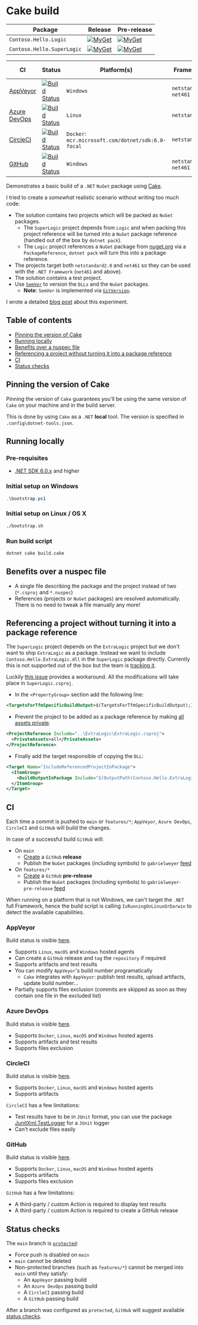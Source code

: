 # Cake build

| Package | Release | Pre-release |
| --- | --- | --- |
| `Contoso.Hello.Logic` | [![MyGet][my-get-logic-r-badge]][my-get-logic-r] | [![MyGet][my-get-logic-pre-badge]][my-get-logic-pre] |
| `Contoso.Hello.SuperLogic` | [![MyGet][my-get-super-r-badge]][my-get-super-r] | [![MyGet][my-get-super-pre-badge]][my-get-super-pre] |

| CI | Status | Platform(s) | Framework(s) | Test Framework(s) |
| --- | --- | --- | --- | --- |
| [AppVeyor](#appveyor) | [![Build Status][app-veyor-shield]][app-veyor] | `Windows` | `netstandard2.0`, `net461` | `net6.0`, `net461` |
| [Azure DevOps](#azure-devops) | [![Build Status][azure-devops-shield]][azure-devops] | `Linux` | `netstandard2.0` | `net6.0` |
| [CircleCI](#circleci) | [![Build Status][circle-ci-shield]][circle-ci] | `Docker`: `mcr.microsoft.com/dotnet/sdk:6.0-focal` | `netstandard2.0` | `net6.0` |
| [GitHub](#github) | [![Build Status][github-actions-shield]][github-actions] | `Windows` | `netstandard2.0`, `net461` | `net6.0`, `net461` |

Demonstrates a basic build of a `.NET` `NuGet` package using [Cake][cake].

I tried to create a *somewhat* realistic scenario without writing too much code:

- The solution contains two projects which will be packed as `NuGet` packages.
  - The `SuperLogic` project depends from `Logic` and when packing this project reference will be turned into a `NuGet` package reference (handled out of the box by `dotnet pack`).
  - The `Logic` project references a `NuGet` package from [nuget.org][nuget-org] via a `PackageReference`, `dotnet pack` will turn this into a package reference.
- The projects target both `netstandard2.0` and `net461` so they can be used with the `.NET Framework` (`net461` and above).
- The solution contains a test project.
- Use [`SemVer`][semver] to version the `DLLs` and the `NuGet` packages.
  - **Note**: `SemVer` is implemented via [`GitVersion`][git-version].

I wrote a detailed [blog post][cake-build-post] about this experiment.

## Table of contents

- [Pinning the version of Cake](#pinning-the-version-of-cake)
- [Running locally](#running-locally)
- [Benefits over a nuspec file](#benefits-over-a-nuspec-file)
- [Referencing a project without turning it into a package reference](#referencing-a-project-without-turning-it-into-a-package-reference)
- [CI](#ci)
- [Status checks](#status-checks)

## Pinning the version of Cake

Pinning the version of `Cake` guarantees you'll be using the same version of `Cake` on your machine and in the build server.

This is done by using `Cake` as a `.NET` **local** tool. The version is specified in `.config\dotnet-tools.json`.

## Running locally

### Pre-requisites

- [.NET SDK 6.0.x][dotnet-sdk] and higher

### Initial setup on Windows

```powershell
.\bootstrap.ps1
```

### Initial setup on Linux / OS X

```bash
./bootstrap.sh
```

### Run build script

```bash
dotnet cake build.cake
```

## Benefits over a nuspec file

- A single file describing the package and the project instead of two (`*.csproj` and `*.nuspec`)
- References (projects or `NuGet` packages) are resolved automatically. There is no need to tweak a file manually any more!

## Referencing a project without turning it into a package reference

The `SuperLogic` project depends on the `ExtraLogic` project but we don't want to ship `ExtraLogic` as a package. Instead we want to include `Contoso.Hello.ExtraLogic.dll` in the `SuperLogic` package directly. Currently this is not supported out of the box but the team is [tracking it][pack-issues].

Luckily [this issue][project-reference-dll-issue] provides a workaround. All the modifications will take place in `SuperLogic.csproj`.

- In the `<PropertyGroup>` section add the following line:

```xml
<TargetsForTfmSpecificBuildOutput>$(TargetsForTfmSpecificBuildOutput);IncludeReferencedProjectInPackage</TargetsForTfmSpecificBuildOutput>
```

- Prevent the project to be added as a package reference by making [all assets private][private-assets].

```xml
<ProjectReference Include="..\ExtraLogic\ExtraLogic.csproj">
  <PrivateAssets>all</PrivateAssets>
</ProjectReference>
```

- Finally add the target responsible of copying the `DLL`:

```xml
<Target Name="IncludeReferencedProjectInPackage">
  <ItemGroup>
    <BuildOutputInPackage Include="$(OutputPath)Contoso.Hello.ExtraLogic.dll" />
  </ItemGroup>
</Target>
```

## CI

Each time a commit is pushed to `main` or `features/*`; `AppVeyor`, `Azure DevOps`, `CircleCI` and `GitHub` will build the changes.

In case of a successful build `GitHub` will:

- On `main`
  - [Create][github-release] a `GitHub` **release**
  - Publish the `NuGet` packages (including symbols) to `gabrielweyer` [feed][my-get-gabrielweyer-feed]
- On `features/*`
  - [Create][github-release] a `GitHub` **pre-release**
  - Publish the `NuGet` packages (including symbols) to `gabrielweyer-pre-release` [feed][my-get-gabrielweyer-pre-release-feed]

When running on a platform that is not Windows, we can't target the `.NET` full Framework, hence the build script is calling `IsRunningOnLinuxOrDarwin` to detect the available capabilities.

### AppVeyor

Build status is visible [here][app-veyor].

- Supports `Linux`, `macOS` and `Windows` hosted agents
- Can create a `GitHub` release and `tag` the `repository` if required
- Supports artifacts and test results
- You can modify `AppVeyor`'s build number programatically
  - `Cake` integrates with `AppVeyor`: publish test results, upload artifacts, update build number...
- Partially supports files exclusion (commits are skipped as soon as they contain one file in the excluded
list)

### Azure DevOps

Build status is visible [here][azure-devops].

- Supports `Docker`, `Linux`, `macOS` and `Windows` hosted agents
- Supports artifacts and test results
- Supports files exclusion

### CircleCI

Build status is visible [here][circle-ci].

- Supports `Docker`, `Linux`, `macOS` and `Windows` hosted agents
- Supports artifacts

`CircleCI` has a few limitations:

- Test results have to be in `JUnit` format, you can use the package [JunitXml.TestLogger][junit-xml-test-logger] for a `JUnit` logger
- Can't exclude files easily

### GitHub

Build status is visible [here][github-actions].

- Supports `Docker`, `Linux`, `macOS` and `Windows` hosted agents
- Supports artifacts
- Supports files exclusion

`GitHub` has a few limitations:

- A third-party / custom Action is required to display test results
- A third-party / custom Action is required to create a GitHub release

## Status checks

The `main` branch is [`protected`][github-protected-branch]:

- Force push is disabled on `main`
- `main` cannot be deleted
- Non-protected branches (such as `features/*`) cannot be merged into `main` until they satisfy:
  - An `AppVeyor` passing build
  - An `Azure DevOps` passing build
  - A `CircleCI` passing build
  - A `GitHub` passing build

After a branch was configured as `protected`, `GitHub` will suggest available [status checks][github-status-checks].

[cake]: https://cakebuild.net/
[nuget-org]: https://www.nuget.org/
[build-cake]: build.cake
[semver]: https://semver.org/
[git-version]: https://gitversion.net/docs/
[pack-issues]: https://github.com/NuGet/Home/issues/6285
[project-reference-dll-issue]: https://github.com/NuGet/Home/issues/3891
[private-assets]: https://docs.microsoft.com/en-us/nuget/consume-packages/package-references-in-project-files#controlling-dependency-assets
[app-veyor]: https://ci.appveyor.com/project/GabrielWeyer/cake-build
[app-veyor-shield]: https://ci.appveyor.com/api/projects/status/github/gabrielweyer/cake-build?branch=main&svg=true
[my-get-gabrielweyer-feed]: https://www.myget.org/feed/Packages/gabrielweyer
[my-get-gabrielweyer-pre-release-feed]: https://www.myget.org/feed/Packages/gabrielweyer-pre-release
[github-release]: https://github.com/gabrielweyer/cake-build/releases
[my-get-logic-r-badge]: https://img.shields.io/myget/gabrielweyer/v/Contoso.Hello.Logic.svg?label=MyGet
[my-get-logic-r]: https://www.myget.org/feed/gabrielweyer/package/nuget/Contoso.Hello.Logic
[my-get-logic-pre-badge]: https://img.shields.io/myget/gabrielweyer-pre-release/v/Contoso.Hello.Logic.svg?label=MyGet
[my-get-logic-pre]: https://www.myget.org/feed/gabrielweyer-pre-release/package/nuget/Contoso.Hello.Logic
[my-get-super-r-badge]: https://img.shields.io/myget/gabrielweyer/v/Contoso.Hello.SuperLogic.svg?label=MyGet
[my-get-super-r]: https://www.myget.org/feed/gabrielweyer/package/nuget/Contoso.Hello.SuperLogic
[my-get-super-pre-badge]: https://img.shields.io/myget/gabrielweyer-pre-release/v/Contoso.Hello.SuperLogic.svg?label=MyGet
[my-get-super-pre]: https://www.myget.org/feed/gabrielweyer-pre-release/package/nuget/Contoso.Hello.SuperLogic
[github-protected-branch]: https://docs.github.com/en/repositories/configuring-branches-and-merges-in-your-repository/defining-the-mergeability-of-pull-requests/about-protected-branches
[github-status-checks]: https://docs.github.com/en/repositories/configuring-branches-and-merges-in-your-repository/defining-the-mergeability-of-pull-requests/about-protected-branches#require-status-checks-before-merging
[circle-ci]: https://app.circleci.com/pipelines/github/gabrielweyer/cake-build
[circle-ci-shield]: https://circleci.com/gh/gabrielweyer/cake-build/tree/main.svg?style=shield
[dotnet-sdk]: https://dotnet.microsoft.com/download/dotnet/6.0
[azure-devops-shield]: https://dev.azure.com/gabrielweyer/cake-build/_apis/build/status/Cake?branchName=main
[azure-devops]: https://dev.azure.com/gabrielweyer/cake-build/_build/latest?definitionId=12&branchName=main
[cake-build-post]: https://gabrielweyer.github.io/2018/04/22/cake-build/
[junit-xml-test-logger]: https://www.nuget.org/packages/JUnitXml.TestLogger/
[github-actions]: https://github.com/gabrielweyer/cake-build/actions/workflows/build.yml
[github-actions-shield]: https://github.com/gabrielweyer/cake-build/actions/workflows/build.yml/badge.svg
